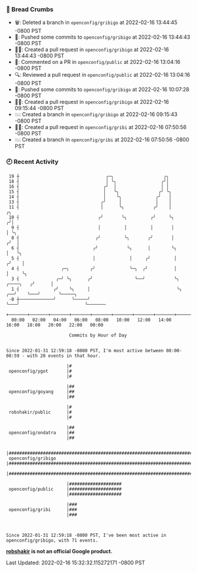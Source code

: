 ### 🍞 Bread Crumbs

 * 🗑: Deleted a branch in `openconfig/gribigo` at 2022-02-16 13:44:45 -0800 PST
 * 🚢: Pushed some commits to `openconfig/gribigo` at 2022-02-16 13:44:43 -0800 PST
 * ✍🏼: Created a pull request in `openconfig/gribigo` at 2022-02-16 13:44:43 -0800 PST
 * 💬: Commented on a PR in  `openconfig/public` at 2022-02-16 13:04:16 -0800 PST
 * 🔍: Reviewed a pull request in  `openconfig/public` at 2022-02-16 13:04:16 -0800 PST
 * 🚢: Pushed some commits to `openconfig/gribigo` at 2022-02-16 10:07:28 -0800 PST
 * ✍🏼: Created a pull request in `openconfig/gribigo` at 2022-02-16 09:15:44 -0800 PST
 * 💥: Created a branch in `openconfig/gribigo` at 2022-02-16 09:15:43 -0800 PST
 * ✍🏼: Created a pull request in `openconfig/gribi` at 2022-02-16 07:50:56 -0800 PST
 * 💥: Created a branch in `openconfig/gribi` at 2022-02-16 07:50:56 -0800 PST

### 🕘 Recent Activity
```
 19 ┼                                 ╭─╮                   ╭╮
 18 ┤                                 │ ╰╮                 ╭╯│
 16 ┤                                ╭╯  │                 │ │
 15 ┤                                │   ╰╮               ╭╯ ╰╮
 14 ┤                                │    ╰╮             ╭╯   │
 13 ┤                               ╭╯     │             │    │
 11 ┤                               │      ╰╮           ╭╯    │                       ╭╮
 10 ┤                              ╭╯       ╰╮         ╭╯     ╰╮                     ╭╯│
  9 ┤                              │         │         │       │                     │ ╰╮
  8 ┤                             ╭╯         ╰╮       ╭╯       │                    ╭╯  │
  6 ┤                            ╭╯           ╰╮      │        ╰╮                   │   ╰╮
  5 ┤                            │             │     ╭╯         │                  ╭╯    │
  4 ┤                ╭─╮        ╭╯             ╰─╮  ╭╯          │                  │     ╰╮
  3 ┤              ╭─╯ ╰╮      ╭╯                ╰──╯           ╰╮       ╭────╮   ╭╯      │
  1 ┤             ╭╯    ╰╮     │                                 ╰╮   ╭──╯    ╰───╯       ╰─────╮
 -0 ┼─────────────╯      ╰─────╯                                  ╰───╯                         ╰───────
    +───────+───────+───────+───────+───────+───────+───────+───────+───────+───────+───────+───────+────
  00:00   02:00   04:00   06:00   08:00   10:00   12:00   14:00   16:00   18:00   20:00   22:00   00:00   

						Commits by Hour of Day


Since 2022-01-31 12:59:18 -0800 PST, I'm most active between 08:00-08:59 - with 20 events in that hour.

```



```
                       |#
 openconfig/ygot       |#
                       |#

                       |##
 openconfig/goyang     |##
                       |##

                       |#
 robshakir/public      |#
                       |#

                       |##
 openconfig/ondatra    |##
                       |##

                       |#######################################################################
 openconfig/gribigo    |#######################################################################
                       |#######################################################################

                       |####################
 openconfig/public     |####################
                       |####################

                       |###
 openconfig/gribi      |###
                       |###



Since 2022-01-31 12:59:18 -0800 PST, I've been most active in openconfig/gribigo, with 71 events.

```
**[robshakir](mailto:robjs@google.com) is not an official Google product.**  


Last Updated: 2022-02-16 15:32:32.115272171 -0800 PST
